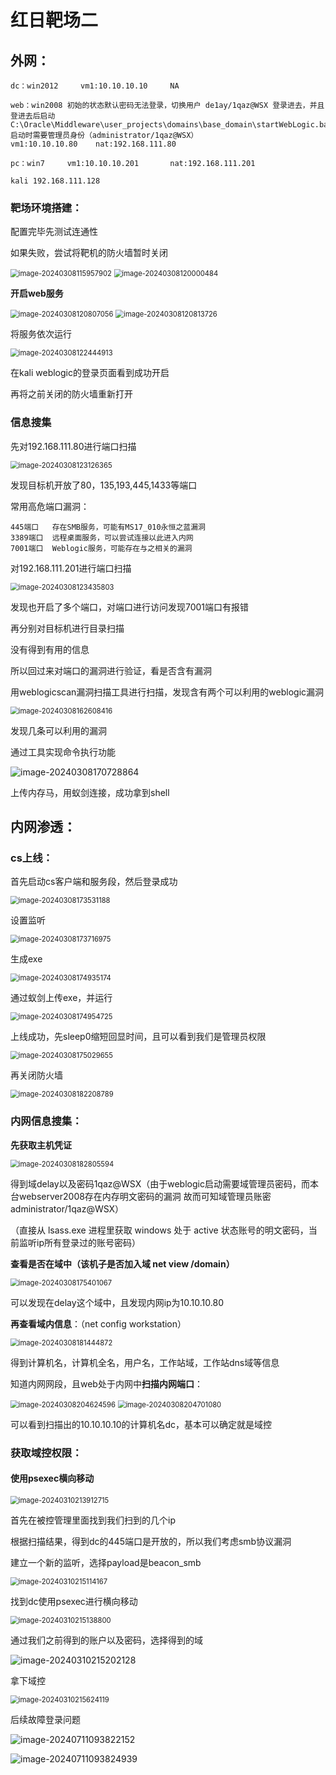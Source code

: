 # 红日靶场二

## 外网：

```
dc：win2012     vm1:10.10.10.10	   NA

web：win2008 初始的状态默认密码无法登录，切换用户 de1ay/1qaz@WSX 登录进去，并且登进去后启动C:\Oracle\Middleware\user_projects\domains\base_domain\startWebLogic.bat 启动时需要管理员身份（administrator/1qaz@WSX）
vm1:10.10.10.80	   nat:192.168.111.80

pc：win7     vm1:10.10.10.201	   nat:192.168.111.201

kali 192.168.111.128
```

### 靶场环境搭建：

配置完毕先测试连通性

如果失败，尝试将靶机的防火墙暂时关闭

<img src="image/image-20240308115957902.png" alt="image-20240308115957902" style="zoom:80%;" />

<img src="image/image-20240308120000484.png" alt="image-20240308120000484" style="zoom:80%;" />

**开启web服务**

<img src="image/image-20240308120807056.png" alt="image-20240308120807056" style="zoom:80%;" />

<img src="image/image-20240308120813726.png" alt="image-20240308120813726" style="zoom:80%;" />

将服务依次运行

<img src="image/image-20240308122444913.png" alt="image-20240308122444913" style="zoom:80%;" />

在kali weblogic的登录页面看到成功开启

再将之前关闭的防火墙重新打开

### 信息搜集

先对192.168.111.80进行端口扫描

<img src="image/image-20240308123126365.png" alt="image-20240308123126365" style="zoom:80%;" />

发现目标机开放了80，135,193,445,1433等端口

常用高危端口漏洞：

```
445端口	存在SMB服务，可能有MS17_010永恒之蓝漏洞
3389端口	远程桌面服务，可以尝试连接以此进入内网
7001端口	Weblogic服务，可能存在与之相关的漏洞
```

对192.168.111.201进行端口扫描

<img src="image/image-20240308123435803.png" alt="image-20240308123435803" style="zoom:80%;" />

发现也开启了多个端口，对端口进行访问发现7001端口有报错

再分别对目标机进行目录扫描

没有得到有用的信息

所以回过来对端口的漏洞进行验证，看是否含有漏洞



用weblogicscan漏洞扫描工具进行扫描，发现含有两个可以利用的weblogic漏洞

<img src="image/image-20240308162608416.png" alt="image-20240308162608416" style="zoom:80%;" />

发现几条可以利用的漏洞

通过工具实现命令执行功能

![image-20240308170728864](image/image-20240308170728864.png)

上传内存马，用蚁剑连接，成功拿到shell

## 内网渗透：

### cs上线：

首先启动cs客户端和服务段，然后登录成功

<img src="image/image-20240308173531188.png" alt="image-20240308173531188" style="zoom:80%;" />

设置监听

<img src="image/image-20240308173716975.png" alt="image-20240308173716975" style="zoom:80%;" />

生成exe

<img src="image/image-20240308174935174.png" alt="image-20240308174935174" style="zoom:80%;" />

通过蚁剑上传exe，并运行

<img src="image/image-20240308174954725.png" alt="image-20240308174954725" style="zoom:80%;" />

上线成功，先sleep0缩短回显时间，且可以看到我们是管理员权限

<img src="image/image-20240308175029655.png" alt="image-20240308175029655" style="zoom:80%;" />

再关闭防火墙

<img src="image/image-20240308182208789.png" alt="image-20240308182208789" style="zoom:80%;" />

### 内网信息搜集：

**先获取主机凭证**

<img src="image/image-20240308182805594.png" alt="image-20240308182805594" style="zoom:80%;" />

得到域delay以及密码1qaz@WSX（由于weblogic启动需要域管理员密码，而本台webserver2008存在内存明文密码的漏洞 故而可知域管理员账密 administrator/1qaz@WSX）

（直接从 lsass.exe 进程里获取 windows 处于 active 状态账号的明文密码，当前监听ip所有登录过的账号密码）

**查看是否在域中（该机子是否加入域 net view /domain）**

<img src="image/image-20240308175401067.png" alt="image-20240308175401067" style="zoom:80%;" />

可以发现在delay这个域中，且发现内网ip为10.10.10.80

**再查看域内信息**：（net config workstation）

<img src="image/image-20240308181444872.png" alt="image-20240308181444872" style="zoom:80%;" />

得到计算机名，计算机全名，用户名，工作站域，工作站dns域等信息

知道内网网段，且web处于内网中**扫描内网端口**：

<img src="image/image-20240308204624596.png" alt="image-20240308204624596" style="zoom:80%;" />

<img src="image/image-20240308204701080.png" alt="image-20240308204701080" style="zoom:80%;" />

可以看到扫描出的10.10.10.10的计算机名dc，基本可以确定就是域控

### 获取域控权限：

#### **使用psexec横向移动**

<img src="image/image-20240310213912715.png" alt="image-20240310213912715" style="zoom:80%;" />

首先在被控管理里面找到我们扫到的几个ip

根据扫描结果，得到dc的445端口是开放的，所以我们考虑smb协议漏洞

建立一个新的监听，选择payload是beacon_smb

<img src="image/image-20240310215114167.png" alt="image-20240310215114167" style="zoom:80%;" />

找到dc使用psexec进行横向移动

<img src="image/image-20240310215138800.png" alt="image-20240310215138800" style="zoom:80%;" />

通过我们之前得到的账户以及密码，选择得到的域

![image-20240310215202128](image/image-20240310215202128.png)

拿下域控

<img src="image/image-20240310215624119.png" alt="image-20240310215624119" style="zoom:80%;" />



后续故障登录问题

![image-20240711093822152](image/image-20240711093822152.png)

![image-20240711093824939](image/image-20240711093824939.png)























